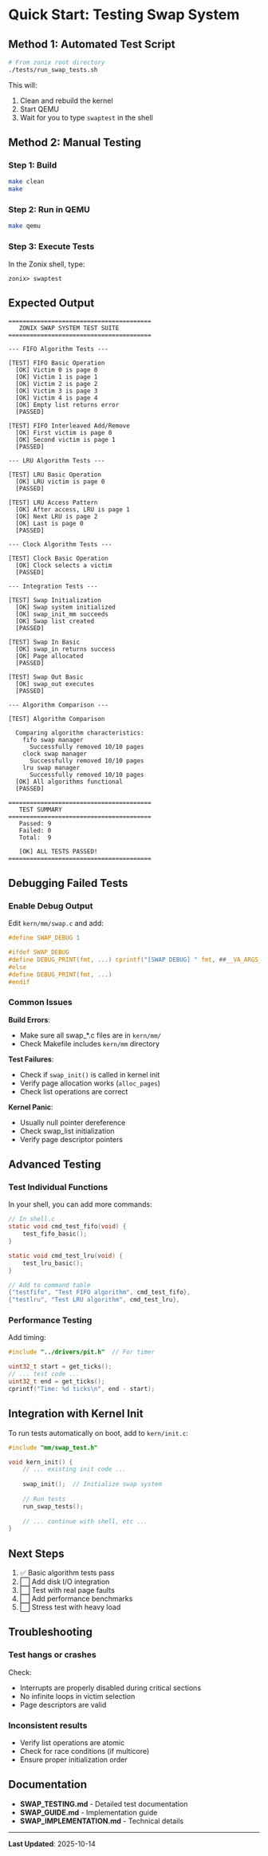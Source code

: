 # Quick Start: Testing Swap System

## Method 1: Automated Test Script

```bash
# From zonix root directory
./tests/run_swap_tests.sh
```

This will:
1. Clean and rebuild the kernel
2. Start QEMU
3. Wait for you to type `swaptest` in the shell

## Method 2: Manual Testing

### Step 1: Build
```bash
make clean
make
```

### Step 2: Run in QEMU
```bash
make qemu
```

### Step 3: Execute Tests
In the Zonix shell, type:
```
zonix> swaptest
```

## Expected Output

```
========================================
   ZONIX SWAP SYSTEM TEST SUITE       
========================================

--- FIFO Algorithm Tests ---

[TEST] FIFO Basic Operation
  [OK] Victim 0 is page 0
  [OK] Victim 1 is page 1
  [OK] Victim 2 is page 2
  [OK] Victim 3 is page 3
  [OK] Victim 4 is page 4
  [OK] Empty list returns error
  [PASSED]

[TEST] FIFO Interleaved Add/Remove
  [OK] First victim is page 0
  [OK] Second victim is page 1
  [PASSED]

--- LRU Algorithm Tests ---

[TEST] LRU Basic Operation
  [OK] LRU victim is page 0
  [PASSED]

[TEST] LRU Access Pattern
  [OK] After access, LRU is page 1
  [OK] Next LRU is page 2
  [OK] Last is page 0
  [PASSED]

--- Clock Algorithm Tests ---

[TEST] Clock Basic Operation
  [OK] Clock selects a victim
  [PASSED]

--- Integration Tests ---

[TEST] Swap Initialization
  [OK] Swap system initialized
  [OK] swap_init_mm succeeds
  [OK] Swap list created
  [PASSED]

[TEST] Swap In Basic
  [OK] swap_in returns success
  [OK] Page allocated
  [PASSED]

[TEST] Swap Out Basic
  [OK] swap_out executes
  [PASSED]

--- Algorithm Comparison ---

[TEST] Algorithm Comparison

  Comparing algorithm characteristics:
    fifo swap manager
      Successfully removed 10/10 pages
    clock swap manager
      Successfully removed 10/10 pages
    lru swap manager
      Successfully removed 10/10 pages
  [OK] All algorithms functional
  [PASSED]

========================================
   TEST SUMMARY                        
========================================
   Passed: 9
   Failed: 0
   Total:  9

   [OK] ALL TESTS PASSED!
========================================
```

## Debugging Failed Tests

### Enable Debug Output

Edit `kern/mm/swap.c` and add:

```c
#define SWAP_DEBUG 1

#ifdef SWAP_DEBUG
#define DEBUG_PRINT(fmt, ...) cprintf("[SWAP DEBUG] " fmt, ##__VA_ARGS__)
#else
#define DEBUG_PRINT(fmt, ...)
#endif
```

### Common Issues

**Build Errors**:
- Make sure all swap_*.c files are in `kern/mm/`
- Check Makefile includes `kern/mm` directory

**Test Failures**:
- Check if `swap_init()` is called in kernel init
- Verify page allocation works (`alloc_pages`)
- Check list operations are correct

**Kernel Panic**:
- Usually null pointer dereference
- Check swap_list initialization
- Verify page descriptor pointers

## Advanced Testing

### Test Individual Functions

In your shell, you can add more commands:

```c
// In shell.c
static void cmd_test_fifo(void) {
    test_fifo_basic();
}

static void cmd_test_lru(void) {
    test_lru_basic();
}

// Add to command table
{"testfifo", "Test FIFO algorithm", cmd_test_fifo},
{"testlru", "Test LRU algorithm", cmd_test_lru},
```

### Performance Testing

Add timing:

```c
#include "../drivers/pit.h"  // For timer

uint32_t start = get_ticks();
// ... test code ...
uint32_t end = get_ticks();
cprintf("Time: %d ticks\n", end - start);
```

## Integration with Kernel Init

To run tests automatically on boot, add to `kern/init.c`:

```c
#include "mm/swap_test.h"

void kern_init() {
    // ... existing init code ...
    
    swap_init();  // Initialize swap system
    
    // Run tests
    run_swap_tests();
    
    // ... continue with shell, etc ...
}
```

## Next Steps

1. ✅ Basic algorithm tests pass
2. ⬜ Add disk I/O integration
3. ⬜ Test with real page faults
4. ⬜ Add performance benchmarks
5. ⬜ Stress test with heavy load

## Troubleshooting

### Test hangs or crashes

Check:
- Interrupts are properly disabled during critical sections
- No infinite loops in victim selection
- Page descriptors are valid

### Inconsistent results

- Verify list operations are atomic
- Check for race conditions (if multicore)
- Ensure proper initialization order

## Documentation

- **SWAP_TESTING.md** - Detailed test documentation
- **SWAP_GUIDE.md** - Implementation guide
- **SWAP_IMPLEMENTATION.md** - Technical details

---

**Last Updated**: 2025-10-14
